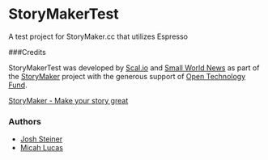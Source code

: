StoryMakerTest
==============

A test project for StoryMaker.cc that utilizes Espresso

###Credits

StoryMakerTest was developed by [Scal.io](http://scal.io) and [Small World News](http://smallworldnews.tv/) as part of the [StoryMaker](http://storymaker.cc/) project with the generous support of [Open Technology Fund](https://www.opentechfund.org/).

[StoryMaker - Make your story great](http://storymaker.cc/)

### Authors

- [Josh Steiner](https://github.com/vitriolix/)
- [Micah Lucas](https://github.com/micahjlucas/)
